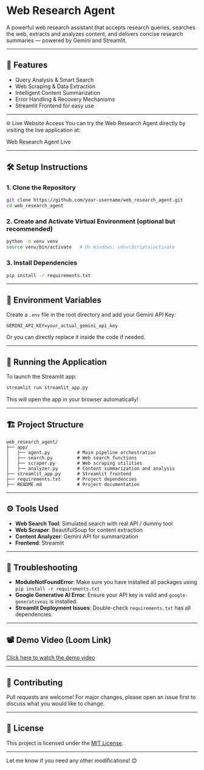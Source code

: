 # Web Research Agent

A powerful web research assistant that accepts research queries, searches the web, extracts and analyzes content, and delivers concise research summaries — powered by Gemini and Streamlit.

---

## 🚀 Features
- Query Analysis & Smart Search
- Web Scraping & Data Extraction
- Intelligent Content Summarization
- Error Handling & Recovery Mechanisms
- Streamlit Frontend for easy use

---

🌐 Live Website Access
You can try the Web Research Agent directly by visiting the live application at:

Web Research Agent Live

---

## 🛠 Setup Instructions

### 1. Clone the Repository
```bash
git clone https://github.com/your-username/web_research_agent.git
cd web_research_agent
```

### 2. Create and Activate Virtual Environment (optional but recommended)
```bash
python -m venv venv
source venv/bin/activate   # On Windows: venv\Scripts\activate
```

### 3. Install Dependencies
```bash
pip install -r requirements.txt
```

---

## 🔑 Environment Variables

Create a `.env` file in the root directory and add your Gemini API Key:

```
GEMINI_API_KEY=your_actual_gemini_api_key
```

Or you can directly replace it inside the code if needed.

---

## 🚦 Running the Application

To launch the Streamlit app:

```bash
streamlit run streamlit_app.py
```

This will open the app in your browser automatically!

---

## 🏗 Project Structure

```
web_research_agent/
├── app/
│   ├── agent.py          # Main pipeline orchestration
│   ├── search.py         # Web search functions
│   ├── scraper.py        # Web scraping utilities
│   ├── analyzer.py       # Content summarization and analysis
├── streamlit_app.py      # Streamlit frontend
├── requirements.txt      # Project dependencies
├── README.md             # Project documentation
```

---

## ⚙️ Tools Used

- **Web Search Tool**: Simulated search with real API / dummy tool
- **Web Scraper**: BeautifulSoup for content extraction
- **Content Analyzer**: Gemini API for summarization
- **Frontend**: Streamlit

---

## 🧹 Troubleshooting

- **ModuleNotFoundError**: Make sure you have installed all packages using `pip install -r requirements.txt`
- **Google Generative AI Error**: Ensure your API key is valid and `google-generativeai` is installed.
- **Streamlit Deployment Issues**: Double-check `requirements.txt` has all dependencies.

---

## 📽 Demo Video (Loom Link)

[Click here to watch the demo video](https://your-loom-link-here.com)

---

## 🙌 Contributing

Pull requests are welcome! For major changes, please open an issue first to discuss what you would like to change.

---

## 📄 License

This project is licensed under the [MIT License](LICENSE).

---

Let me know if you need any other modifications! 😊
